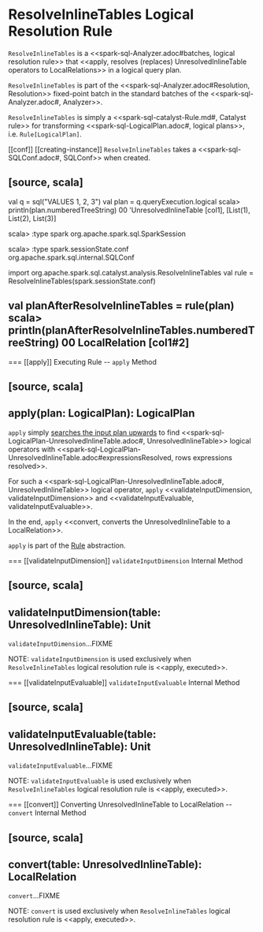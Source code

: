 # ResolveInlineTables Logical Resolution Rule

`ResolveInlineTables` is a <<spark-sql-Analyzer.adoc#batches, logical resolution rule>> that <<apply, resolves (replaces) UnresolvedInlineTable operators to LocalRelations>> in a logical query plan.

`ResolveInlineTables` is part of the <<spark-sql-Analyzer.adoc#Resolution, Resolution>> fixed-point batch in the standard batches of the <<spark-sql-Analyzer.adoc#, Analyzer>>.

`ResolveInlineTables` is simply a <<spark-sql-catalyst-Rule.md#, Catalyst rule>> for transforming <<spark-sql-LogicalPlan.adoc#, logical plans>>, i.e. `Rule[LogicalPlan]`.

[[conf]]
[[creating-instance]]
`ResolveInlineTables` takes a <<spark-sql-SQLConf.adoc#, SQLConf>> when created.

[source, scala]
----
val q = sql("VALUES 1, 2, 3")
val plan = q.queryExecution.logical
scala> println(plan.numberedTreeString)
00 'UnresolvedInlineTable [col1], [List(1), List(2), List(3)]

scala> :type spark
org.apache.spark.sql.SparkSession

scala> :type spark.sessionState.conf
org.apache.spark.sql.internal.SQLConf

import org.apache.spark.sql.catalyst.analysis.ResolveInlineTables
val rule = ResolveInlineTables(spark.sessionState.conf)

val planAfterResolveInlineTables = rule(plan)
scala> println(planAfterResolveInlineTables.numberedTreeString)
00 LocalRelation [col1#2]
----

=== [[apply]] Executing Rule -- `apply` Method

[source, scala]
----
apply(plan: LogicalPlan): LogicalPlan
----

`apply` simply [searches the input plan upwards](catalyst/TreeNode.md#transformUp) to find <<spark-sql-LogicalPlan-UnresolvedInlineTable.adoc#, UnresolvedInlineTable>> logical operators with <<spark-sql-LogicalPlan-UnresolvedInlineTable.adoc#expressionsResolved, rows expressions resolved>>.

For such a <<spark-sql-LogicalPlan-UnresolvedInlineTable.adoc#, UnresolvedInlineTable>> logical operator, `apply` <<validateInputDimension, validateInputDimension>> and <<validateInputEvaluable, validateInputEvaluable>>.

In the end, `apply` <<convert, converts the UnresolvedInlineTable to a LocalRelation>>.

`apply` is part of the [Rule](spark-sql-catalyst-Rule.md#apply) abstraction.

=== [[validateInputDimension]] `validateInputDimension` Internal Method

[source, scala]
----
validateInputDimension(table: UnresolvedInlineTable): Unit
----

`validateInputDimension`...FIXME

NOTE: `validateInputDimension` is used exclusively when `ResolveInlineTables` logical resolution rule is <<apply, executed>>.

=== [[validateInputEvaluable]] `validateInputEvaluable` Internal Method

[source, scala]
----
validateInputEvaluable(table: UnresolvedInlineTable): Unit
----

`validateInputEvaluable`...FIXME

NOTE: `validateInputEvaluable` is used exclusively when `ResolveInlineTables` logical resolution rule is <<apply, executed>>.

=== [[convert]] Converting UnresolvedInlineTable to LocalRelation -- `convert` Internal Method

[source, scala]
----
convert(table: UnresolvedInlineTable): LocalRelation
----

`convert`...FIXME

NOTE: `convert` is used exclusively when `ResolveInlineTables` logical resolution rule is <<apply, executed>>.
